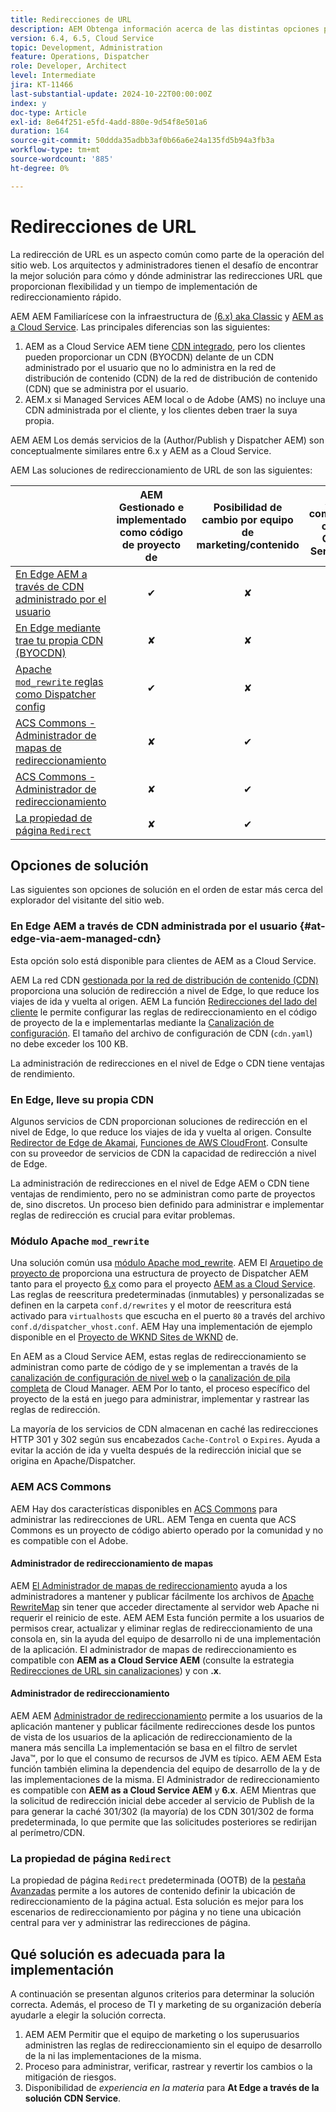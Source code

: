 ```yaml
---
title: Redirecciones de URL
description: AEM Obtenga información acerca de las distintas opciones para realizar redirecciones de URL en la dirección de correo electrónico de.
version: 6.4, 6.5, Cloud Service
topic: Development, Administration
feature: Operations, Dispatcher
role: Developer, Architect
level: Intermediate
jira: KT-11466
last-substantial-update: 2024-10-22T00:00:00Z
index: y
doc-type: Article
exl-id: 8e64f251-e5fd-4add-880e-9d54f8e501a6
duration: 164
source-git-commit: 50ddda35adbb3af0b66a6e24a135fd5b94a3fb3a
workflow-type: tm+mt
source-wordcount: '885'
ht-degree: 0%

---
```


# Redirecciones de URL

La redirección de URL es un aspecto común como parte de la operación del sitio web. Los arquitectos y administradores tienen el desafío de encontrar la mejor solución para cómo y dónde administrar las redirecciones URL que proporcionan flexibilidad y un tiempo de implementación de redireccionamiento rápido.

AEM AEM Familiarícese con la infraestructura de [(6.x) aka Classic](https://experienceleague.adobe.com/en/docs/experience-manager-learn/dispatcher-tutorial/chapter-2) y [AEM as a Cloud Service](https://experienceleague.adobe.com/en/docs/experience-manager-cloud-service/content/overview/architecture). Las principales diferencias son las siguientes:

1. AEM as a Cloud Service AEM tiene [CDN integrado](https://experienceleague.adobe.com/en/docs/experience-manager-cloud-service/content/implementing/content-delivery/cdn), pero los clientes pueden proporcionar un CDN (BYOCDN) delante de un CDN administrado por el usuario que no lo administra en la red de distribución de contenido (CDN) de la red de distribución de contenido (CDN) que se administra por el usuario.
1. AEM.x si Managed Services AEM local o de Adobe (AMS) no incluye una CDN administrada por el cliente, y los clientes deben traer la suya propia.

AEM AEM Los demás servicios de la (Author/Publish y Dispatcher AEM) son conceptualmente similares entre 6.x y AEM as a Cloud Service.

AEM Las soluciones de redireccionamiento de URL de son las siguientes:

|                                                   | AEM Gestionado e implementado como código de proyecto de | Posibilidad de cambio por equipo de marketing/contenido | AEM compatible con el Cloud Service de | Dónde se produce la ejecución de redirección |
|---------------------------------------------------|:-----------------------:|:---------------------:|:---------------------:| :---------------------:|
| [En Edge AEM a través de CDN administrado por el usuario](#at-edge-via-aem-managed-cdn) | ✔ | ✘ | ✔ | Edge/CDN (integrado) |
| [En Edge mediante trae tu propia CDN (BYOCDN)](#at-edge-via-bring-your-own-cdn) | ✘ | ✘ | ✔ | Edge/CDN (BYOCDN) |
| [Apache `mod_rewrite` reglas como Dispatcher config](#apache-mod_rewrite-module) | ✔ | ✘ | ✔ | Dispatcher |
| [ACS Commons - Administrador de mapas de redireccionamiento](#redirect-map-manager) | ✘ | ✔ | ✔ | Dispatcher |
| [ACS Commons - Administrador de redireccionamiento](#redirect-manager) | ✘ | ✔ | ✔ | AEM |
| [La propiedad de página `Redirect`](#the-redirect-page-property) | ✘ | ✔ | ✔ | AEM |


## Opciones de solución

Las siguientes son opciones de solución en el orden de estar más cerca del explorador del visitante del sitio web.

### En Edge AEM a través de CDN administrada por el usuario {#at-edge-via-aem-managed-cdn}

Esta opción solo está disponible para clientes de AEM as a Cloud Service.

AEM La red CDN [gestionada por la red de distribución de contenido (CDN)](https://experienceleague.adobe.com/en/docs/experience-manager-cloud-service/content/implementing/content-delivery/cdn) proporciona una solución de redirección a nivel de Edge, lo que reduce los viajes de ida y vuelta al origen. AEM La función [Redirecciones del lado del cliente](https://experienceleague.adobe.com/en/docs/experience-manager-cloud-service/content/implementing/content-delivery/cdn-configuring-traffic#client-side-redirectors) le permite configurar las reglas de redireccionamiento en el código de proyecto de la e implementarlas mediante la [Canalización de configuración](https://experienceleague.adobe.com/en/docs/experience-manager-learn/cloud-service/security/traffic-filter-and-waf-rules/how-to-setup#deploy-rules-through-cloud-manager). El tamaño del archivo de configuración de CDN (`cdn.yaml`) no debe exceder los 100 KB.

La administración de redirecciones en el nivel de Edge o CDN tiene ventajas de rendimiento.

### En Edge, lleve su propia CDN

Algunos servicios de CDN proporcionan soluciones de redirección en el nivel de Edge, lo que reduce los viajes de ida y vuelta al origen. Consulte [Redirector de Edge de Akamai](https://techdocs.akamai.com/cloudlets/docs/what-edge-redirector), [Funciones de AWS CloudFront](https://docs.aws.amazon.com/AmazonCloudFront/latest/DeveloperGuide/cloudfront-functions.html). Consulte con su proveedor de servicios de CDN la capacidad de redirección a nivel de Edge.

La administración de redirecciones en el nivel de Edge AEM o CDN tiene ventajas de rendimiento, pero no se administran como parte de proyectos de, sino discretos. Un proceso bien definido para administrar e implementar reglas de redirección es crucial para evitar problemas.


### Módulo Apache `mod_rewrite`

Una solución común usa [módulo Apache mod_rewrite](https://httpd.apache.org/docs/current/mod/mod_rewrite.html). AEM El [Arquetipo de proyecto de](https://github.com/adobe/aem-project-archetype) proporciona una estructura de proyecto de Dispatcher AEM tanto para el proyecto [6.x](https://github.com/adobe/aem-project-archetype/tree/develop/src/main/archetype/dispatcher.ams#file-structure) como para el proyecto [AEM as a Cloud Service](https://github.com/adobe/aem-project-archetype/tree/develop/src/main/archetype/dispatcher.cloud#file-structure). Las reglas de reescritura predeterminadas (inmutables) y personalizadas se definen en la carpeta `conf.d/rewrites` y el motor de reescritura está activado para `virtualhosts` que escucha en el puerto `80` a través del archivo `conf.d/dispatcher_vhost.conf`. AEM Hay una implementación de ejemplo disponible en el [Proyecto de WKND Sites de WKND](https://github.com/adobe/aem-guides-wknd/tree/main/dispatcher/src/conf.d/rewrites) de.

En AEM as a Cloud Service AEM, estas reglas de redireccionamiento se administran como parte de código de y se implementan a través de la [canalización de configuración de nivel web](https://experienceleague.adobe.com/en/docs/experience-manager-cloud-service/content/implementing/using-cloud-manager/cicd-pipelines/introduction-ci-cd-pipelines) o la [canalización de pila completa](https://experienceleague.adobe.com/en/docs/experience-manager-cloud-service/content/implementing/using-cloud-manager/cicd-pipelines/introduction-ci-cd-pipelines) de Cloud Manager. AEM Por lo tanto, el proceso específico del proyecto de la está en juego para administrar, implementar y rastrear las reglas de redirección.

La mayoría de los servicios de CDN almacenan en caché las redirecciones HTTP 301 y 302 según sus encabezados `Cache-Control` o `Expires`. Ayuda a evitar la acción de ida y vuelta después de la redirección inicial que se origina en Apache/Dispatcher.


### AEM ACS Commons

AEM Hay dos características disponibles en [ACS Commons](https://adobe-consulting-services.github.io/acs-aem-commons/) para administrar las redirecciones de URL. AEM Tenga en cuenta que ACS Commons es un proyecto de código abierto operado por la comunidad y no es compatible con el Adobe.

#### Administrador de redireccionamiento de mapas

AEM [El Administrador de mapas de redireccionamiento](https://adobe-consulting-services.github.io/acs-aem-commons/features/redirect-map-manager/index.html) ayuda a los administradores a mantener y publicar fácilmente los archivos de [Apache RewriteMap](https://httpd.apache.org/docs/2.4/rewrite/rewritemap.html) sin tener que acceder directamente al servidor web Apache ni requerir el reinicio de este. AEM AEM Esta función permite a los usuarios de permisos crear, actualizar y eliminar reglas de redireccionamiento de una consola en, sin la ayuda del equipo de desarrollo ni de una implementación de la aplicación. El administrador de mapas de redireccionamiento es compatible con **AEM as a Cloud Service AEM** (consulte la estrategia [Redirecciones de URL sin canalizaciones](https://experienceleague.adobe.com/en/docs/experience-manager-cloud-service/content/implementing/content-delivery/pipeline-free-url-redirects)) y con **.x**.

#### Administrador de redireccionamiento

AEM AEM [Administrador de redireccionamiento](https://adobe-consulting-services.github.io/acs-aem-commons/features/redirect-manager/index.html) permite a los usuarios de la aplicación mantener y publicar fácilmente redirecciones desde los puntos de vista de los usuarios de la aplicación de redireccionamiento de la manera más sencilla La implementación se basa en el filtro de servlet Java™, por lo que el consumo de recursos de JVM es típico. AEM AEM Esta función también elimina la dependencia del equipo de desarrollo de la y de las implementaciones de la misma. El Administrador de redireccionamiento es compatible con **AEM as a Cloud Service AEM** y **6.x**. AEM Mientras que la solicitud de redirección inicial debe acceder al servicio de Publish de la para generar la caché 301/302 (la mayoría) de los CDN 301/302 de forma predeterminada, lo que permite que las solicitudes posteriores se redirijan al perímetro/CDN.

### La propiedad de página `Redirect`

La propiedad de página `Redirect` predeterminada (OOTB) de la [pestaña Avanzadas](https://experienceleague.adobe.com/docs/experience-manager-cloud-service/content/sites/authoring/sites-console/page-properties.html) permite a los autores de contenido definir la ubicación de redireccionamiento de la página actual. Esta solución es mejor para los escenarios de redireccionamiento por página y no tiene una ubicación central para ver y administrar las redirecciones de página.

## Qué solución es adecuada para la implementación

A continuación se presentan algunos criterios para determinar la solución correcta. Además, el proceso de TI y marketing de su organización debería ayudarle a elegir la solución correcta.

1. AEM AEM Permitir que el equipo de marketing o los superusuarios administren las reglas de redireccionamiento sin el equipo de desarrollo de la ni las implementaciones de la misma.
1. Proceso para administrar, verificar, rastrear y revertir los cambios o la mitigación de riesgos.
1. Disponibilidad de _experiencia en la materia_ para **At Edge a través de la solución CDN Service**.

